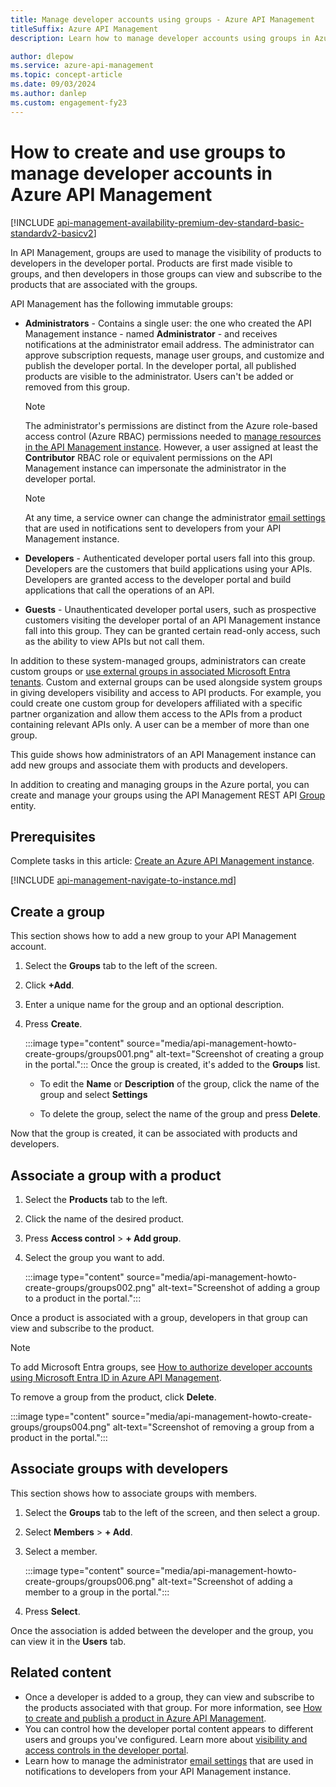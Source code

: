 ```yaml
---
title: Manage developer accounts using groups - Azure API Management
titleSuffix: Azure API Management
description: Learn how to manage developer accounts using groups in Azure API Management. Create groups, and then associate them with products or developers.

author: dlepow
ms.service: azure-api-management
ms.topic: concept-article
ms.date: 09/03/2024
ms.author: danlep
ms.custom: engagement-fy23
---
```

# How to create and use groups to manage developer accounts in Azure API Management

[!INCLUDE [api-management-availability-premium-dev-standard-basic-standardv2-basicv2](../../includes/api-management-availability-premium-dev-standard-basic-standardv2-basicv2.md)]

In API Management, groups are used to manage the visibility of products to developers in the developer portal. Products are first made visible to groups, and then developers in those groups can view and subscribe to the products that are associated with the groups. 

API Management has the following immutable groups:

* **Administrators** - Contains a single user: the one who created the API Management instance - named **Administrator** - and receives notifications at the administrator email address. The administrator can approve subscription requests, manage user groups, and customize and publish the developer portal. In the developer portal, all published products are visible to the administrator. Users can't be added or removed from this group. 

    > [!NOTE]
    > The administrator's permissions are distinct from the Azure role-based access control (Azure RBAC) permissions needed to [manage resources in the API Management instance](api-management-howto-assign-roles.md). However, a user assigned at least the **Contributor** RBAC role or equivalent permissions on the API Management instance can impersonate the administrator in the developer portal.

    > [!NOTE]
    > At any time, a service owner can change the administrator [email settings](api-management-howto-configure-notifications.md#configure-email-settings) that are used in notifications sent to developers from your API Management instance.

* **Developers** - Authenticated developer portal users fall into this group. Developers are the customers that build applications using your APIs. Developers are granted access to the developer portal and build applications that call the operations of an API.
* **Guests** - Unauthenticated developer portal users, such as prospective customers visiting the developer portal of an API Management instance fall into this group. They can be granted certain read-only access, such as the ability to view APIs but not call them.

In addition to these system-managed groups, administrators can create custom groups or [use external groups in associated Microsoft Entra tenants][leverage external groups in associated Azure Active Directory tenants]. Custom and external groups can be used alongside system groups in giving developers visibility and access to API products. For example, you could create one custom group for developers affiliated with a specific partner organization and allow them access to the APIs from a product containing relevant APIs only. A user can be a member of more than one group.

This guide shows how administrators of an API Management instance can add new groups and associate them with products and developers.

In addition to creating and managing groups in the Azure portal, you can create and manage your groups using the API Management REST API [Group](/rest/api/apimanagement/apimanagementrest/azure-api-management-rest-api-group-entity) entity.

## Prerequisites

Complete tasks in this article: [Create an Azure API Management instance](get-started-create-service-instance.md).

[!INCLUDE [api-management-navigate-to-instance.md](../../includes/api-management-navigate-to-instance.md)]

## <a name="create-group"> </a>Create a group

This section shows how to add a new group to your API Management account.

1. Select the **Groups** tab to the left of the screen.
1. Click **+Add**.
1. Enter a unique name for the group and an optional description.
1. Press **Create**.

    :::image type="content" source="media/api-management-howto-create-groups/groups001.png" alt-text="Screenshot of creating a group in the portal.":::
Once the group is created, it's added to the **Groups** list. 
    * To edit the **Name** or **Description** of the group, click the name of the group and select **Settings**

    * To delete the group, select the name of the group and press **Delete**.

Now that the group is created, it can be associated with products and developers.

## <a name="associate-group-product"> </a>Associate a group with a product

1. Select the **Products** tab to the left.
1. Click the name of the desired product.
1. Press **Access control** > **+ Add group**.
1. Select the group you want to add.

    :::image type="content" source="media/api-management-howto-create-groups/groups002.png" alt-text="Screenshot of adding a group to a product in the portal.":::

Once a product is associated with a group, developers in that group can view and subscribe to the product.

> [!NOTE]
> To add Microsoft Entra groups, see [How to authorize developer accounts using Microsoft Entra ID in Azure API Management](api-management-howto-aad.md).

To remove a group from the product, click **Delete**.

:::image type="content" source="media/api-management-howto-create-groups/groups004.png" alt-text="Screenshot of removing a group from a product in the portal.":::

## <a name="associate-group-developer"> </a>Associate groups with developers

This section shows how to associate groups with members.

1. Select the **Groups** tab to the left of the screen, and then select a group.
1. Select **Members** > **+ Add**.


1. Select a member.

    :::image type="content" source="media/api-management-howto-create-groups/groups006.png" alt-text="Screenshot of adding a member to a group in the portal.":::

1. Press **Select**.

Once the association is added between the developer and the group, you can view it in the **Users** tab.

## <a name="next-steps"> </a>Related content

* Once a developer is added to a group, they can view and subscribe to the products associated with that group. For more information, see [How to create and publish a product in Azure API Management][How create and publish a product in Azure API Management].
* You can control how the developer portal content appears to different users and groups you've configured. Learn more about [visibility and access controls in the developer portal](developer-portal-overview.md#content-visibility-and-access). 
* Learn how to manage the administrator [email settings](api-management-howto-configure-notifications.md#configure-email-settings) that are used in notifications to developers from your API Management instance.


[Create a group]: #create-group
[Associate a group with a product]: #associate-group-product
[Associate groups with developers]: #associate-group-developer
[Next steps]: #next-steps

[How create and publish a product in Azure API Management]: api-management-howto-add-products.md

[Get started with Azure API Management]: get-started-create-service-instance.md
[Create an API Management service instance]: get-started-create-service-instance.md
[leverage external groups in associated Azure Active Directory tenants]: api-management-howto-aad.md
